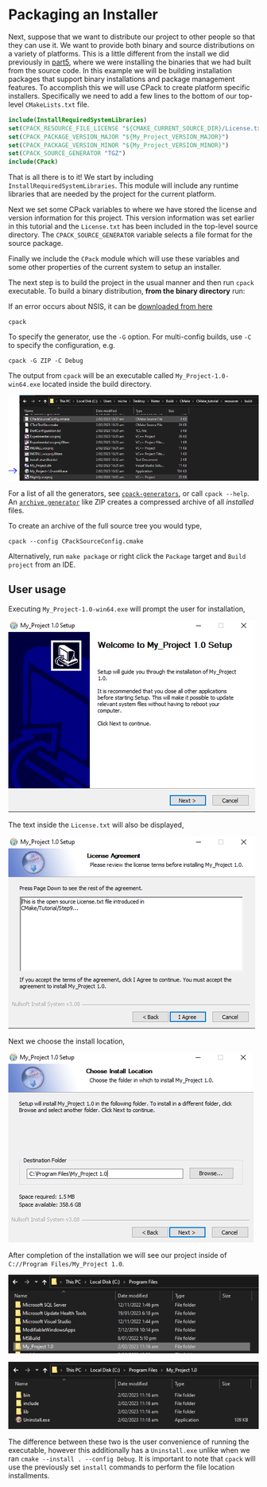 # Packaging an Installer

Next, suppose that we want to distribute our project to other people so that they can use it. We want to provide both binary and source distributions on a variety of platforms. This is a little different from the install we did previously in [part5](https://github.com/Michael-Cowie/Notes/blob/main/Build/CMake/CMake_tutorial/5_installing_and_testing.md), where we were installing the binaries that we had built from the source code. In this example we will be building installation packages that support binary installations and package management features. To accomplish this we will use CPack to create platform specific installers. Specifically we need to add a few lines to the bottom of our top-level `CMakeLists.txt` file.

```CMake
include(InstallRequiredSystemLibraries)
set(CPACK_RESOURCE_FILE_LICENSE "${CMAKE_CURRENT_SOURCE_DIR}/License.txt")
set(CPACK_PACKAGE_VERSION_MAJOR "${My_Project_VERSION_MAJOR}")
set(CPACK_PACKAGE_VERSION_MINOR "${My_Project_VERSION_MINOR}")
set(CPACK_SOURCE_GENERATOR "TGZ")
include(CPack)
```

That is all there is to it! We start by including `InstallRequiredSystemLibraries`. This module will include any runtime libraries that are needed by the project for the current platform. 

Next we set some CPack variables to where we have stored the license and version information for this project. This version information was set earlier in this tutorial and the `License.txt` has been included in the top-level source directory. The `CPACK_SOURCE_GENERATOR` variable selects a file format for the source package.

Finally we include the `CPack` module which will use these variables and some other properties of the current system to setup an installer.

The next step is to build the project in the usual manner and then run `cpack` executable. To build a binary distribution, **from the binary directory** run:

If an error occurs about NSIS, it can be [downloaded from here](https://sourceforge.net/projects/nsis/files/latest/download)

```
cpack
```

To specify the generator, use the `-G` option. For multi-config builds, use `-C` to specify the configuration, e.g.

```
cpack -G ZIP -C Debug
```

The output from `cpack` will be an executable called `My_Project-1.0-win64.exe` located inside the build directory.

![](./images/25.PNG)

For a list of all the generators, see [`cpack-generators`](https://cmake.org/cmake/help/latest/manual/cpack-generators.7.html#manual:cpack-generators(7)), or call `cpack --help`. An [`archive generator`](https://cmake.org/cmake/help/latest/cpack_gen/archive.html#cpack_gen:CPack%20Archive%20Generator) like ZIP creates a compressed archive of all *installed* files.

To create an archive of the full source tree you would type,

```
cpack --config CPackSourceConfig.cmake
```

Alternatively, run `make package` or right click the `Package` target and `Build project` from an IDE.

## User usage

Executing `My_Project-1.0-win64.exe` will prompt the user for installation,

![](./images/26.PNG)

The text inside the `License.txt` will also be displayed,

![](./images/27.PNG)

Next we choose the install location,

![](./images/28.PNG)

After completion of the installation we will see our project inside of `C://Program Files/My_Project 1.0`.

![](./images/29.PNG)

![](./images/30.PNG)

The difference between these two is the user convenience of running the executable, however this additionally has a `Uninstall.exe` unlike when we ran `cmake --install . --config Debug`. It is important to note that `cpack` will use the previously set `install` commands to perform the file location installments.